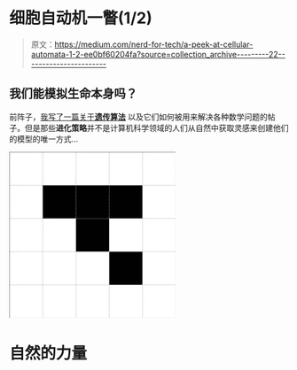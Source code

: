 # 细胞自动机一瞥(1/2)

> 原文：<https://medium.com/nerd-for-tech/a-peek-at-cellular-automata-1-2-ee0bf60204fa?source=collection_archive---------22----------------------->

## 我们能模拟生命本身吗？

前阵子，[我写了一篇关于**遗传算法**](https://mina-pecheux.medium.com/a-peek-at-genetic-algorithms-9179e81275fb) 以及它们如何被用来解决各种数学问题的帖子。但是那些**进化策略**并不是计算机科学领域的人们从自然中获取灵感来创建他们的模型的唯一方式…

![](img/221f953b3fabe4a9cf002a26ea9be1e0.png)

# 自然的力量